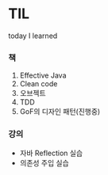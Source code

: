 # TIL
today I learned

### 책
1. Effective Java
2. Clean code
3. 오브젝트
4. TDD
5. GoF의 디자인 패턴(진행중)

### 강의
- 자바 Reflection 실습
- 의존성 주입 실습
